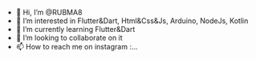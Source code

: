 - 👋 Hi, I’m @RUBMA8
- 👀 I’m interested in Flutter&Dart, Html&Css&Js, Arduino, NodeJs, Kotlin
- 🌱 I’m currently learning Flutter&Dart
- 💞️ I’m looking to collaborate on it
- 📫 How to reach me on instagram :...

<!---
RUBMA8/RUBMA8 is a ✨ special ✨ repository because its `README.md` (this file) appears on your GitHub profile.
You can click the Preview link to take a look at your changes.
--->
